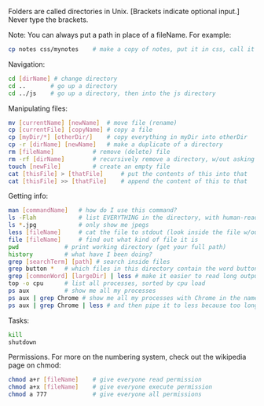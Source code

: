 Folders are called directories in Unix.
[Brackets indicate optional input.] Never type the brackets.

Note: You can always put a path in place of a fileName.  For example:
```bash
cp notes css/mynotes 	# make a copy of notes, put it in css, call it mynotes
```

Navigation:
```bash
cd [dirName] # change directory
cd ..		# go up a directory
cd ../js  	# go up a directory, then into the js directory
```

Manipulating files:
```bash
mv [currentName] [newName] 	# move file (rename)
cp [currentFile] [copyName]	# copy a file
cp [myDir/*] [otherDir/] 	# copy everything in myDir into otherDir
cp -r [dirName] [newName]	# make a duplicate of a directory
rm [fileName] 			# remove (delete) file
rm -rf [dirName]	 	# recursively remove a directory, w/out asking
touch [newFile] 		# create an empty file
cat [thisFile] > [thatFile]		# put the contents of this into that
cat [thisFile] >> [thatFile] 	# append the content of this to that
```
Getting info:
```bash
man [commandName] 	# how do I use this command?
ls -Flah 			# list EVERYTHING in the directory, with human-readable units
ls *.jpg 			# only show me jpegs
less [fileName] 	# cat the file to stdout (look inside the file w/out opening)
file [fileName] 	# find out what kind of file it is
pwd 			# print working directory (get your full path)
history 		# what have I been doing?
grep [searchTerm] [path] # search inside files
grep button * 	# which files in this directory contain the word button
grep [commonWord] [largeDir] | less # make it easier to read long output 
top -o cpu 		# list all processes, sorted by cpu load
ps aux 			# show me all my processes
ps aux | grep Chrome # show me all my processes with Chrome in the name
ps aux | grep Chrome | less # and then pipe it to less because too long
```

Tasks:
```bash
kill
shutdown
```

Permissions.  For more on the numbering system, check out the wikipedia page on chmod:
```bash
chmod a+r [fileName]	# give everyone read permission
chmod a+x [fileName]	# give everyone execute permission
chmod a 777 			# give everyone all permissions
```
